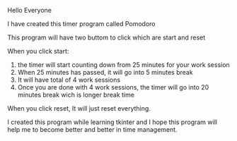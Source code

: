 Hello Everyone

I have created this timer program called Pomodoro

This program will have two buttom to click which are start and reset

When you click start:
  1. the timer will start counting down from 25 minutes for your work session
  2. When 25 minutes has passed, it will go into 5 minutes break
  3. It will have total of 4 work sessions
  4. Once you are done with 4 work sessions, the timer will go into 20 minutes break wich is longer break time

When you click reset, It will just reset everything.

I created this program while learning tkinter and I hope this program will help me to become better and better in time management. 
